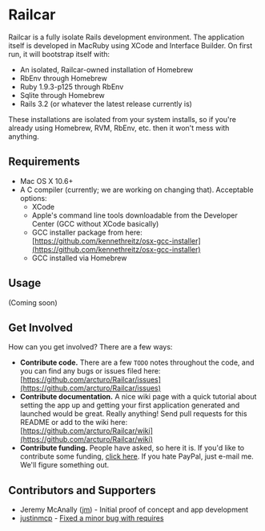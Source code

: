 # Railcar

Railcar is a fully isolate Rails development environment.  The application itself is developed in MacRuby using XCode and Interface Builder.  On first run, it will bootstrap itself with:

* An isolated, Railcar-owned installation of Homebrew
* RbEnv through Homebrew
* Ruby 1.9.3-p125 through RbEnv
* Sqlite through Homebrew
* Rails 3.2 (or whatever the latest release currently is)

These installations are isolated from your system installs, so if you're already using Homebrew, RVM, RbEnv, etc. then it won't mess with anything.

## Requirements

* Mac OS X 10.6+
* A C compiler (currently; we are working on changing that).  Acceptable options:
  * XCode
  * Apple's command line tools downloadable from the Developer Center (GCC without XCode basically)
  * GCC installer package from here: [https://github.com/kennethreitz/osx-gcc-installer](https://github.com/kennethreitz/osx-gcc-installer)
  * GCC installed via Homebrew

## Usage

(Coming soon)

## Get Involved

How can you get involved?  There are a few ways:

* **Contribute code.**  There are a few `TODO` notes throughout the code, and you can find any bugs or issues filed here: [https://github.com/arcturo/Railcar/issues](https://github.com/arcturo/Railcar/issues) 
* **Contribute documentation.**  A nice wiki page with a quick tutorial about setting the app up and getting your first application generated and launched would be great.  Really anything!  Send pull requests for this README or add to the wiki here: [https://github.com/arcturo/Railcar/wiki](https://github.com/arcturo/Railcar/wiki)
* **Contribute funding.**  People have asked, so here it is.  If you'd like to contribute some funding, [click here](https://www.paypal.com/cgi-bin/webscr?cmd=_s-xclick&hosted_button_id=EUPXCZ5XKWX86).  If you hate PayPal, just e-mail me.  We'll figure something out.

## Contributors and Supporters

* Jeremy McAnally ([jm](http://github.com/jm)) - Initial proof of concept and app development
* [justinmcp](http://github.com/justinmcp) - [Fixed a minor bug with requires](https://github.com/arcturo/Railcar/pull/4)
